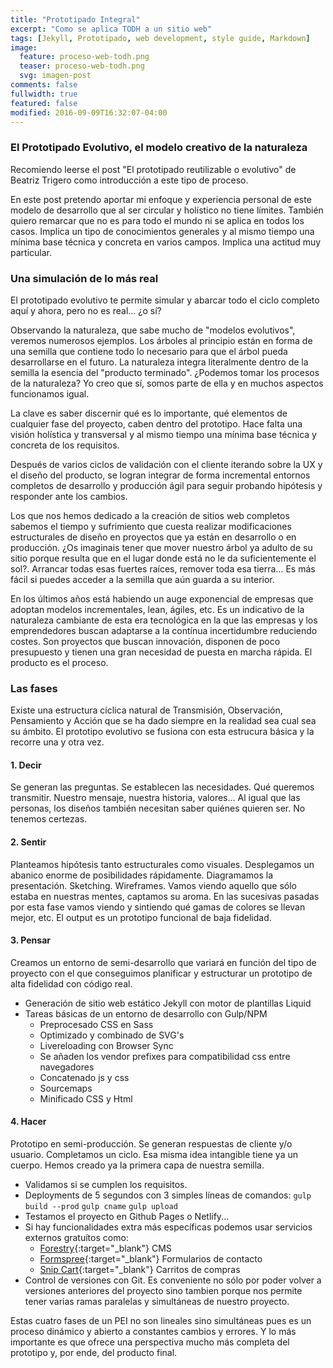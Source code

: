```yaml
---
title: "Prototipado Integral"
excerpt: "Como se aplica TODH a un sitio web"
tags: [Jekyll, Prototipado, web development, style guide, Markdown]
image:
  feature: proceso-web-todh.png
  teaser: proceso-web-todh.png
  svg: imagen-post
comments: false
fullwidth: true
featured: false
modified: 2016-09-09T16:32:07-04:00
---
```


### El Prototipado Evolutivo, el modelo creativo de la naturaleza

Recomiendo leerse el post "El prototipado reutilizable o evolutivo" de Beatriz Trigero como introducción a este tipo de proceso.

En este post pretendo aportar mi enfoque y experiencia personal de este modelo de desarrollo que al ser circular y holístico no tiene límites. También quiero remarcar que no es para todo el mundo ni se aplica en todos los casos. Implica un tipo de conocimientos generales y al mismo tiempo una mínima base técnica y concreta en varios campos. Implica una actitud muy particular.



### Una simulación de lo más real

El prototipado evolutivo te permite simular y abarcar todo el ciclo completo aquí y ahora, pero no es real... ¿o sí?

Observando la naturaleza, que sabe mucho de "modelos evolutivos", veremos numerosos ejemplos. Los árboles al principio están en forma de una semilla que contiene todo lo necesario para que el árbol pueda desarrollarse en el futuro. La naturaleza integra literalmente dentro de la semilla la esencia del "producto terminado". ¿Podemos tomar los procesos de la naturaleza? Yo creo que sí, somos parte de ella y en muchos aspectos funcionamos igual.

La clave es saber discernir qué es lo importante, qué elementos de cualquier fase del proyecto, caben dentro del prototipo. Hace falta una visión holística y transversal y al mismo tiempo una mínima base técnica y concreta de los requisitos.

Después de varios ciclos de validación con el cliente iterando sobre la UX y el diseño del producto, se logran integrar de forma incremental entornos completos de desarrollo y producción ágil para seguir probando hipótesis y responder ante los cambios.

Los que nos hemos dedicado a la creación de sitios web completos sabemos el tiempo y sufrimiento que cuesta realizar modificaciones estructurales de diseño en proyectos que ya están en desarrollo o en producción. ¿Os imaginais tener que mover nuestro árbol ya adulto de su sitio porque resulta que en el lugar donde está no le da suficientemente el sol?. Arrancar todas esas fuertes raíces, remover toda esa tierra... Es más fácil si puedes acceder a la semilla que aún guarda a su interior.

En los últimos años está habiendo un auge exponencial de empresas que adoptan modelos incrementales, lean, ágiles, etc. Es un indicativo de la naturaleza cambiante de esta era tecnológica en la que las empresas y los emprendedores buscan adaptarse a la contínua incertidumbre reduciendo costes. Son proyectos que buscan innovación, disponen de poco presupuesto y tienen una gran necesidad de puesta en marcha rápida. El producto es el proceso.


### Las fases

Existe una estructura cíclica natural de Transmisión, Observación, Pensamiento y Acción que se ha dado siempre en la realidad sea cual sea su ámbito. El prototipo evolutivo se fusiona con esta estrucura básica y la recorre una y otra vez.

#### 1. Decir

Se generan las preguntas. Se establecen las necesidades. Qué queremos transmitir. Nuestro mensaje, nuestra historia, valores... Al igual que las personas, los diseños también necesitan saber quiénes quieren ser. No tenemos certezas.

#### 2. Sentir

Planteamos hipótesis tanto estructurales como visuales. Desplegamos un abanico enorme de posibilidades rápidamente. Diagramamos la presentación. Sketching. Wireframes. Vamos viendo aquello que sólo estaba en nuestras mentes, captamos su aroma. En las sucesivas pasadas por esta fase vamos viendo y sintiendo qué gamas de colores se llevan mejor, etc.
El output es un prototipo funcional de baja fidelidad.

#### 3. Pensar

Creamos un entorno de semi-desarrollo que variará en función del tipo de proyecto con el que conseguimos planificar y estructurar un prototipo de alta fidelidad con código real.

- Generación de sitio web estático Jekyll con motor de plantillas Liquid
- Tareas básicas de un entorno de desarrollo con Gulp/NPM
  - Preprocesado CSS en Sass
  - Optimizado y combinado de SVG's
  - Livereloading con Browser Sync
  - Se añaden los vendor prefixes para compatibilidad css entre navegadores
  - Concatenado js y css
  - Sourcemaps
  - Minificado CSS y Html

#### 4. Hacer

Prototipo en semi-producción. Se generan respuestas de cliente y/o usuario. Completamos un ciclo. Esa misma idea intangible tiene ya un cuerpo. Hemos creado ya la primera capa de nuestra semilla.

  - Validamos si se cumplen los requisitos.
  - Deployments de 5 segundos con 3 simples líneas de comandos: `gulp build --prod` `gulp cname` `gulp upload`
  - Testamos el proyecto en Github Pages o Netlify...
  - Si hay funcionalidades extra más específicas podemos usar servicios externos gratuítos como:
    - [Forestry](http://www.forestry.io){:target="_blank"} CMS
    - [Formspree](http://www.formspree.io){:target="_blank"} Formularios de contacto
    - [Snip Cart](https://snipcart.com/blog/static-site-e-commerce-part-2-integrating-snipcart-with-jekyll){:target="_blank"} Carritos de compras
  - Control de versiones con Git. Es conveniente no sólo por poder volver a versiones anteriores del proyecto sino tambien porque nos permite tener varias ramas paralelas y simultáneas de nuestro proyecto.


Estas cuatro fases de un PEI no son lineales sino simultáneas pues es un proceso dinámico y abierto a constantes cambios y errores. Y lo más importante es que ofrece una perspectiva mucho más completa del prototipo y, por ende, del producto final.

